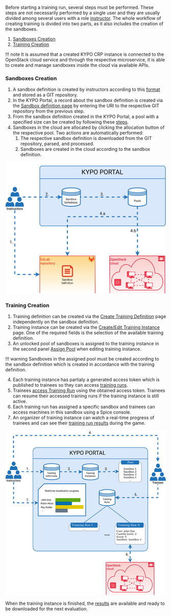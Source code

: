 Before starting a training run, several steps must be performed. These steps are not necessarily performed by a single user and they are usually divided among several users with a role [instructor](../../user-guide-advanced/users-and-groups/roles/). The whole workflow of creating training is divided into two parts, as it also includes the creation of the sandboxes. 

1. [Sandboxes Creation](#sandboxes-creation)
2. [Training Creation](#training-creation)

!!! note
    It is assumed that a created KYPO CRP instance is connected to the OpenStack cloud service and through the respective microservice, it is able to create and manage sandboxes inside the cloud via available APIs.


### Sandboxes Creation
1. A sandbox definition is created by instructors according to this [format](../../user-guide-advanced/sandboxes/sandbox-definition) and stored as a GIT repository. 
2. In the KYPO Portal, a record about the sandbox definition is created via the [Sandbox definition page](../../user-guide-basic/sandbox-agenda/sandbox-definition/) by entering the URI to the respective GIT repository from the previous step.
3. From the sandbox definition created in the KYPO Portal, a pool with a specified size can be created by following these [steps](../../user-guide-basic/sandbox-agenda/pool/#create-pool). 
4. Sandboxes in the cloud are allocated by clicking the allocation button of the respective pool. Two actions are automatically performed:
    1. The respective sandbox definition is downloaded from the GIT repository, parsed, and processed. 
    2. Sandboxes are created in the cloud according to the sandbox definition. 

![KYPO-workflow-sandboxes](../img/basic-concepts/KYPO-workflow-sandboxes.png)

### Training Creation
1. Training definition can be created via the [Create Training Definition](../../user-guide-basic/training-agenda/training-definition/#add-a-new-definition) page independently on the sandbox definition.
2. Training instance can be created via the [Create/Edit Training Instance](../../user-guide-basic/training-agenda/training-instance/#createedit-training-instance) page. One of the required fields is the selection of the available training definition. 
3. An unlocked pool of sandboxes is assigned to the training instance in the second panel [Assign Pool](../../user-guide-basic/training-agenda/training-instance/#2-assign-pool) when editing training instance.

!!! warning
    Sandboxes in the assigned pool must be created according to the sandbox definition which is created in accordance with the training definition. 

4. Each training instance has partialy a generated access token which is published to trainees so they can access [training runs](../../user-guide-basic/training-agenda/training-run/#training-run). 
5. Trainees [access Training Run](../../user-guide-basic/training-agenda/training-run/#1-access-training) using the obtained access token. Trainees can resume their accessed training runs if the training instance is still active.
5. Each training run has assigned a specific sandbox and trainees can access machines in this sandbox using a Spice console.
6. An organizer of training instance can watch a real-time progress of trainees and can see their [training run results](../../user-guide-basic/training-agenda/training-run/#training-run-results) during the game. 



![KYPO-workflow-trainings](../img/basic-concepts/KYPO-workflow-trainings.png)


When the training instance is finished, the [results](../../user-guide-basic/training-agenda/training-instance/#results-of-training-instance) are available and ready to be downloaded for the next evaluation.
